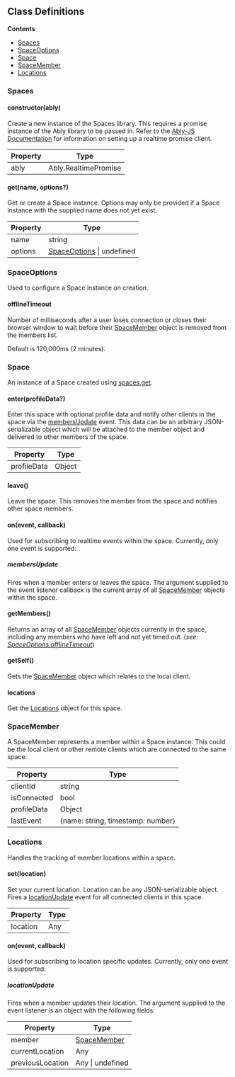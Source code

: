 ## Class Definitions

**Contents**

- [Spaces](#spaces)
- [SpaceOptions](#spaceoptions)
- [Space](#space)
- [SpaceMember](#spacemember)
- [Locations](#locations)

### Spaces

#### constructor(ably)

Create a new instance of the Spaces library.
This requires a promise instance of the Ably library to be passed in.
Refer to the [Ably-JS Documentation](https://github.com/ably/ably-js#introduction) for information on setting up a realtime promise client.

| Property | Type                 |
| -------- | -------------------- |
| ably     | Ably.RealtimePromise |

#### get(name, options?)

Get or create a Space instance. Options may only be provided if a Space instance with the supplied name does not yet exist.

| Property | Type                                           |
| -------- | ---------------------------------------------- |
| name     | string                                         |
| options  | [SpaceOptions](#spaceoptions) &#124; undefined |

### SpaceOptions

Used to configure a Space instance on creation.

#### offlineTimeout

Number of milliseconds after a user loses connection or closes their browser window to wait before their [SpaceMember](#spacemember) object is removed from the members list.

Default is 120,000ms (2 minutes).

### Space

An instance of a Space created using [spaces.get](#getname-options).

#### enter(profileData?)

Enter this space with optional profile data and notify other clients in the space via the [membersUpdate](#membersupdate) event.
This data can be an arbitrary JSON-serializable object which will be attached to the member object and delivered to other members of the space.

| Property    | Type   |
| ----------- | ------ |
| profileData | Object |

#### leave()

Leave the space. This removes the member from the space and notifies other space members.

#### on(event, callback)

Used for subscribing to realtime events within the space. Currently, only one event is supported:

##### membersUpdate
Fires when a member enters or leaves the space. The argument supplied to the event listener callback is the current array of all [SpaceMember](#spacemember) objects within the space.

#### getMembers()
Returns an array of all [SpaceMember](#spacemember) objects currently in the space, including any members who have left and not yet timed out. (_see: [SpaceOptions.offlineTimeout](#offlinetimeout)_)

#### getSelf()
Gets the [SpaceMember](#spacemember) object which relates to the local client.

#### locations
Get the [Locations](#locations-1) object for this space.

### SpaceMember

A SpaceMember represents a member within a Space instance.
This could be the local client or other remote clients which are connected to the same space.

| Property    | Type                              |
| ----------- | --------------------------------- |
| clientId    | string                            |
| isConnected | bool                              |
| profileData | Object                            |
| lastEvent   | {name: string, timestamp: number} |


### Locations

Handles the tracking of member locations within a space.

#### set(location)
Set your current location. Location can be any JSON-serializable object. Fires a [locationUpdate](#locationupdate) event for all connected clients in this space.

| Property | Type |
|----------|------|
| location | Any  |

#### on(event, callback)
Used for subscribing to location specific updates. Currently, only one event is supported:

##### locationUpdate
Fires when a member updates their location. The argument supplied to the event listener is an object with the following fields:

| Property         | Type                        |
|------------------|-----------------------------|
| member           | [SpaceMember](#spacemember) |
| currentLocation  | Any                         |
| previousLocation | Any &#124; undefined        |
